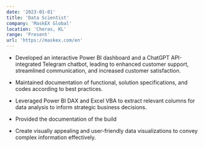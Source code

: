 ```yaml
---
date: '2023-01-01'
title: 'Data Scientist'
company: 'MaskEX Global'
location: 'Cheras, KL'
range: 'Present'
url: 'https://maskex.com/en'
---
```


- Developed an interactive Power BI dashboard and a ChatGPT API-integrated Telegram chatbot, leading to enhanced customer support, streamlined communication, and increased customer satisfaction.

- Maintained documentation of functional, solution specifications, and codes according to best practices.

- Leveraged Power BI DAX and Excel VBA to extract relevant columns for data analysis to inform strategic business decisions.

- Provided the documentation of the build

- Create visually appealing and user-friendly data visualizations to convey complex information effectively.


